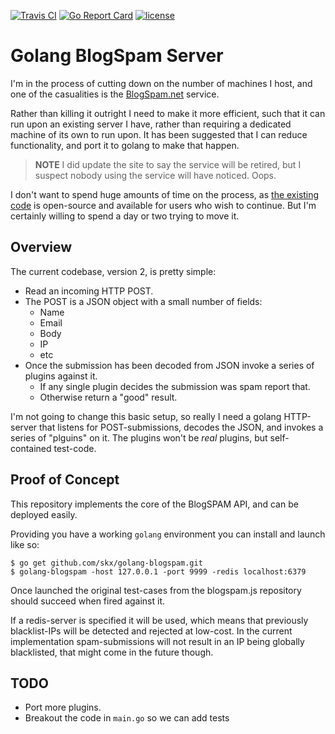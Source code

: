 [![Travis CI](https://img.shields.io/travis/skx/golang-blogspam/master.svg?style=flat-square)](https://travis-ci.org/skx/golang-blogspam)
[![Go Report Card](https://goreportcard.com/badge/github.com/skx/golang-blogspam)](https://goreportcard.com/report/github.com/skx/golang-blogspam)
[![license](https://img.shields.io/github/license/skx/golang-blogspam.svg)](https://github.com/skx/golang-blogspam/blob/master/LICENSE)


# Golang BlogSpam Server

I'm in the process of cutting down on the number of machines I host,
and one of the casualities is the [BlogSpam.net](https://blogspam.net/) service.

Rather than killing it outright I need to make it more efficient, such
that it can run upon an existing server I have, rather than requiring a dedicated machine of its own to run upon.  It has been suggested that I can reduce functionality, and port it to golang to make that happen.

> **NOTE** I did update the site to say the service will be retired, but I suspect nobody using the service will have noticed.  Oops.

I don't want to spend huge amounts of time on the process, as [the
existing code](https://github.com/skx/blogspam.js) is open-source and
available for users who wish to continue.  But I'm certainly willing to
spend a day or two trying to move it.

## Overview

The current codebase, version 2, is pretty simple:

* Read an incoming HTTP POST.
* The POST is a JSON object with a small number of fields:
    * Name
    * Email
    * Body
    * IP
    * etc
* Once the submission has been decoded from JSON invoke a series of plugins against it.
    * If any single plugin decides the submission was spam report that.
    * Otherwise return a "good" result.

I'm not going to change this basic setup, so really I need a golang HTTP-server that listens for POST-submissions, decodes the JSON, and invokes a series of "plguins" on it.  The plugins won't be _real_ plugins, but self-contained test-code.


## Proof of Concept

This repository implements the core of the BlogSPAM API, and can be deployed
easily.

Providing you have a working `golang` environment you can install and
launch like so:

    $ go get github.com/skx/golang-blogspam.git
    $ golang-blogspam -host 127.0.0.1 -port 9999 -redis localhost:6379

Once launched the original test-cases from the blogspam.js repository
should succeed when fired against it.

If a redis-server is specified it will be used, which means that previously
blacklist-IPs will be detected and rejected at low-cost.  In the current
implementation spam-submissions will not result in an IP being globally
blacklisted, that might come in the future though.

## TODO

* Port more plugins.
* Breakout the code in `main.go` so we can add tests


